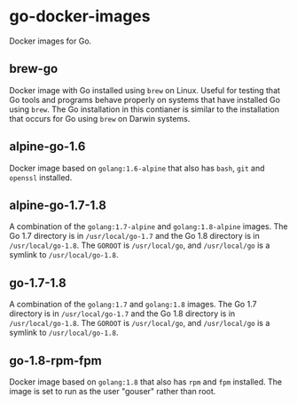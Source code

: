 go-docker-images
================

Docker images for Go.

brew-go
-------
Docker image with Go installed using `brew` on Linux. Useful for testing that Go tools and programs behave properly on systems that have installed Go using `brew`. The Go installation in this contianer is similar to the installation that occurs for Go using `brew` on Darwin systems.

alpine-go-1.6
-------------
Docker image based on `golang:1.6-alpine` that also has `bash`, `git` and `openssl` installed.

alpine-go-1.7-1.8
-----------------
A combination of the `golang:1.7-alpine` and `golang:1.8-alpine` images. The Go 1.7 directory is in `/usr/local/go-1.7` and the Go 1.8 directory is in `/usr/local/go-1.8`. The `GOROOT` is `/usr/local/go`, and `/usr/local/go` is a symlink to `/usr/local/go-1.8`.

go-1.7-1.8
----------
A combination of the `golang:1.7` and `golang:1.8` images. The Go 1.7 directory is in `/usr/local/go-1.7` and the Go 1.8 directory is in `/usr/local/go-1.8`. The `GOROOT` is `/usr/local/go`, and `/usr/local/go` is a symlink to `/usr/local/go-1.8`.

go-1.8-rpm-fpm
--------------
Docker image based on `golang:1.8` that also has `rpm` and `fpm` installed. The image is set to run as the user "gouser" rather than root.
